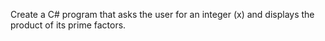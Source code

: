 Create a C# program that asks the user for an integer (x) and displays the product of its prime factors.
